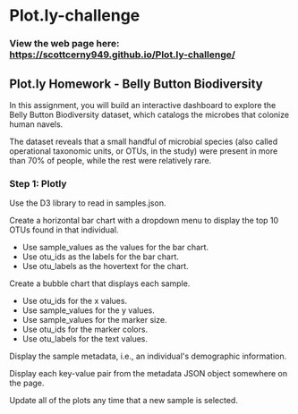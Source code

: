 # Plot.ly-challenge

### View the web page here: https://scottcerny949.github.io/Plot.ly-challenge/

## Plot.ly Homework - Belly Button Biodiversity

In this assignment, you will build an interactive dashboard to explore the Belly Button Biodiversity dataset, which catalogs the microbes that colonize human navels.

The dataset reveals that a small handful of microbial species (also called operational taxonomic units, or OTUs, in the study) were present in more than 70% of people, while the rest were relatively rare.

### Step 1: Plotly

Use the D3 library to read in samples.json.

Create a horizontal bar chart with a dropdown menu to display the top 10 OTUs found in that individual.

  - Use sample_values as the values for the bar chart.
  - Use otu_ids as the labels for the bar chart.
  - Use otu_labels as the hovertext for the chart.

Create a bubble chart that displays each sample.

  - Use otu_ids for the x values.
  - Use sample_values for the y values.
  - Use sample_values for the marker size.
  - Use otu_ids for the marker colors.
  - Use otu_labels for the text values.

Display the sample metadata, i.e., an individual's demographic information.

Display each key-value pair from the metadata JSON object somewhere on the page.

Update all of the plots any time that a new sample is selected.

